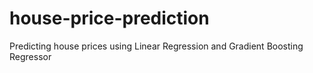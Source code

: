 # house-price-prediction

Predicting house prices using Linear Regression and Gradient Boosting Regressor
